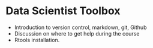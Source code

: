 # Data Scientist Toolbox

* Introduction to version control, markdown, git, Github
* Discussion on where to get help during the course
* Rtools installation.

